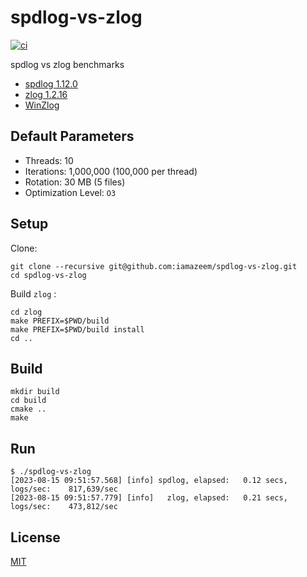 # spdlog-vs-zlog

[![ci](https://github.com/iamazeem/spdlog-vs-zlog/actions/workflows/ci.yml/badge.svg)](https://github.com/iamazeem/spdlog-vs-zlog/actions/workflows/ci.yml)

spdlog vs zlog benchmarks

- [spdlog 1.12.0](https://github.com/gabime/spdlog/releases/tag/v1.12.0)
- [zlog 1.2.16](https://github.com/HardySimpson/zlog/releases/tag/1.2.16)
- [WinZlog](https://github.com/lopsd07/WinZlog/commit/03a95719e4782d83bc6787da3247989034079d1f)

## Default Parameters

- Threads: 10
- Iterations: 1,000,000 (100,000 per thread)
- Rotation: 30 MB (5 files)
- Optimization Level: `O3`

## Setup

Clone:

```shell
git clone --recursive git@github.com:iamazeem/spdlog-vs-zlog.git
cd spdlog-vs-zlog
```

Build `zlog` :

```shell
cd zlog
make PREFIX=$PWD/build
make PREFIX=$PWD/build install
cd ..
```

## Build

```shell
mkdir build
cd build
cmake ..
make
```

## Run

```shell
$ ./spdlog-vs-zlog 
[2023-08-15 09:51:57.568] [info] spdlog, elapsed:   0.12 secs, logs/sec:    817,639/sec
[2023-08-15 09:51:57.779] [info]   zlog, elapsed:   0.21 secs, logs/sec:    473,812/sec
```

## License

[MIT](LICENSE)
